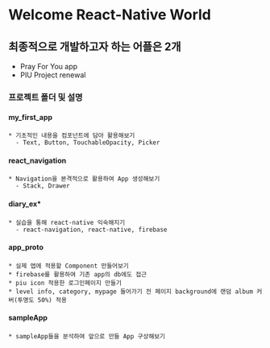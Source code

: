 # Welcome React-Native World

## 최종적으로 개발하고자 하는 어플은 2개
  * Pray For You app
  * PIU Project renewal

### 프로젝트 폴더 및 설명
  #### my_first_app
    * 기초적인 내용을 컴포넌트에 담아 활용해보기
      - Text, Button, TouchableOpacity, Picker
  #### react_navigation
    * Navigation을 본격적으로 활용하여 App 생성해보기
      - Stack, Drawer
  #### diary_ex*
    * 실습을 통해 react-native 익숙해지기
      - react-navigation, react-native, firebase
  #### app_proto
    * 실제 앱에 적용할 Component 만들어보기
    * firebase를 활용하여 기존 app의 db에도 접근
    * piu icon 적용한 로그인페이지 만들기
    * level info, category, mypage 들어가기 전 페이지 background에 랜덤 album 커버(투명도 50%) 적용
  #### sampleApp
    * sampleApp들을 분석하여 앞으로 만들 App 구상해보기
